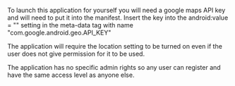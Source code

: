 To launch this application for yourself you will need a google maps API key and will need to put it into the manifest.
Insert the key into the android:value = "" setting in the meta-data tag with name "com.google.android.geo.API_KEY"

The application will require the location setting to be turned on even if the user does not give permission for it to be used.

The application has no specific admin rights so any user can register and have the same access level as anyone else.